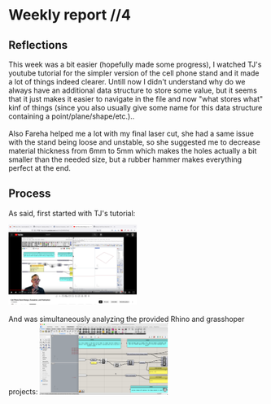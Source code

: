 # Weekly report //4

## Reflections

This week was a bit easier (hopefully made some progress), I watched TJ's youtube tutorial for the simpler version of the cell phone stand and it made a lot of things indeed clearer. Untill now I didn't understand why do we always have an additional data structure to store some value, but it seems that it just makes it easier to navigate in the file and now "what stores what" kinf of things (since you also usually give some name for this data structure containing a point/plane/shape/etc.).. 
<br/><br/>
Also Fareha helped me a lot with my final laser cut, she had a same issue with the stand being loose and unstable, so she suggested me to decrease material thickness from 6mm to 5mm which makes the holes actually a bit smaller than the needed size, but a rubber hammer makes everything perfect at the end.

## Process
As said, first started with TJ's tutorial:

<img src="3_2.png" alt="pic2_1" width="50%">
<br/>
<br/>
And was simultaneously analyzing the provided Rhino and grasshoper projects:

<img src="3_3.png" alt="pic2_1" width="50%">
